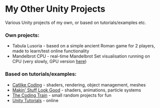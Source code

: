 # My Other Unity Projects
Various Unity projects of my own, or based on tutorials/examples etc.

### Own projects:
- Tabula Lusoria - based on a simple ancient Roman game for 2 players, made to learn/test online functionality
- Mandelbrot CPU - real-time Mandelbrot Set visualisation running on CPU (very slowly, GPU version [here](https://github.com/MatJab94/mandelbrot))

### Based on tutorials/examples:
- [Catlike Coding](https://catlikecoding.com/unity/tutorials/) - shaders, rendering, object management, meshes
- [Makin' Stuff Look Good](https://www.youtube.com/channel/UCEklP9iLcpExB8vp_fWQseg/) - shaders, animations, particle systems
- [The Coding Train](https://www.youtube.com/channel/UCvjgXvBlbQiydffZU7m1_aw) - small random projects for fun
- [Unity Tutorials](https://unity3d.com/learn/tutorials) - online

